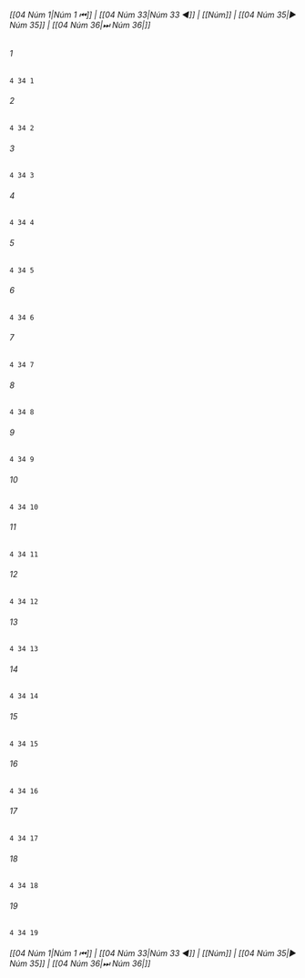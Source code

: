 
###### [[04 Núm 1|Núm 1 ⏮]] | [[04 Núm 33|Núm 33 ◀]] | [[Núm]] | [[04 Núm 35|▶ Núm 35]] | [[04 Núm 36|⏭ Núm 36|]]

###### 1
``` verse
4 34 1 
```
###### 2
``` verse
4 34 2 
```
###### 3
``` verse
4 34 3 
```
###### 4
``` verse
4 34 4 
```
###### 5
``` verse
4 34 5 
```
###### 6
``` verse
4 34 6 
```
###### 7
``` verse
4 34 7 
```
###### 8
``` verse
4 34 8 
```
###### 9
``` verse
4 34 9 
```
###### 10
``` verse
4 34 10 
```
###### 11
``` verse
4 34 11 
```
###### 12
``` verse
4 34 12 
```
###### 13
``` verse
4 34 13 
```
###### 14
``` verse
4 34 14 
```
###### 15
``` verse
4 34 15 
```
###### 16
``` verse
4 34 16 
```
###### 17
``` verse
4 34 17 
```
###### 18
``` verse
4 34 18 
```
###### 19
``` verse
4 34 19 
```

###### [[04 Núm 1|Núm 1 ⏮]] | [[04 Núm 33|Núm 33 ◀]] | [[Núm]] | [[04 Núm 35|▶ Núm 35]] | [[04 Núm 36|⏭ Núm 36|]]

